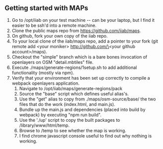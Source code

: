 ## Getting started with MAPs ##
1. Go to /opt/iiab on your test machine -- can be your laptop, but I find it easier to be ssh'd into a remote machine.
1. Clone the public maps repo from https://github.com/iiab/maps.
2. On github, fork your own copy of the iiab repo.
3. To your local clone of the iiab/maps repo, add a pointer to your fork (git remote add \<your moniker\> http://github.com/\<your github account\>/maps).
4. Checkout the "simple" branch which is a bare bones invocation of openlayers on OSM "detail.mbtiles" file.
4. Execute ./maps/generate-regions/1setup.sh to add additional functionality (mostly via npm).
5. Verify that your environment has been set up correctly to compile a webpack openlayers application.
     1. Navigate to /opt/iiab/maps/generate-regions/pack
     2. Source the "base" script which defines useful alias's.
     3. Use the "get" alias to copy from ./maps/osm-source/base/ the two files that do the work (index.html, and main.js).
     4. Bundle up the main.js and dependencies (placed into build by webpack) by executing "npm run build".
     5. Use the './up' script to copy the built packages to /library/www/html/temp.
     6. Browse to <localhost or remote test machine ip>/temp to see whether the map is working.
     7. I find chrome javascript console useful to find out why nothing is working.
